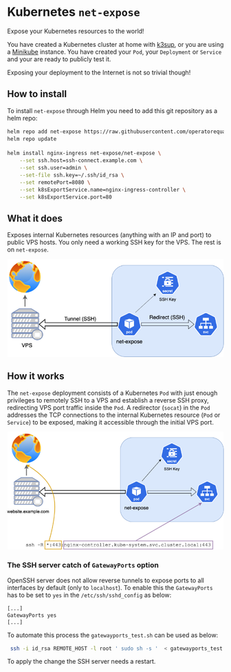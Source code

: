 # Kubernetes `net-expose`
Expose your Kubernetes resources to the world!

You have created a Kubernetes cluster at home with [k3sup](https://github.com/alexellis/k3sup), or you are using a [Minikube](https://kubernetes.io/docs/tasks/tools/install-minikube/) instance. You have created your `Pod`, your `Deployment` or `Service` and your are ready to publicly test it.

Exposing your deployment to the Internet is not so trivial though!

## How to install
To install `net-expose` through Helm you need to add this git repository as a helm repo:
```bash
helm repo add net-expose https://raw.githubusercontent.com/operatorequals/k8s-net-expose/master/charts/stable
helm repo update

helm install nginx-ingress net-expose/net-expose \
	--set ssh.host=ssh-connect.example.com \
	--set ssh.user=admin \
	--set-file ssh.key=~/.ssh/id_rsa \
	--set remotePort=8080 \
	--set k8sExportService.name=nginx-ingress-controller \
	--set k8sExportService.port=80
```


## What it does
Exposes internal Kubernetes resources (anything with an IP and port) to public VPS hosts.
You only need a working SSH key for the VPS. The rest is on `net-expose`.

![generic-schematic](https://github.com/operatorequals/k8s-net-expose/raw/documentation/assets/net-expose-schematic.png)

## How it works

The `net-expose` deployment consists of a Kubernetes `Pod` with just enough privileges to remotely SSH to a VPS and establish a 
reverse SSH proxy, redirecting VPS port traffic inside the `Pod`. A redirector (`socat`) in the `Pod` addresses the TCP connections to the 
internal Kubernetes resource (`Pod` or `Service`) to be exposed, making it accessible through the initial VPS port.

![generic-schematic-deep](https://github.com/operatorequals/k8s-net-expose/raw/documentation/assets/net-expose-schematic-deep.png)


### The SSH server catch of `GatewayPorts` option

OpenSSH server does not allow reverse tunnels to expose ports to all interfaces by default (only to `localhost`). To enable this
the `GatewayPorts` has to be set to `yes` in the `/etc/ssh/sshd_config` as below:
```
[...]
GatewayPorts yes
[...]
```

 To automate this process the `gatewayports_test.sh` can be used as below:
```bash
 ssh -i id_rsa REMOTE_HOST -l root ' sudo sh -s '  < gatewayports_test.sh
 ```

 To apply the change the SSH server needs a restart.